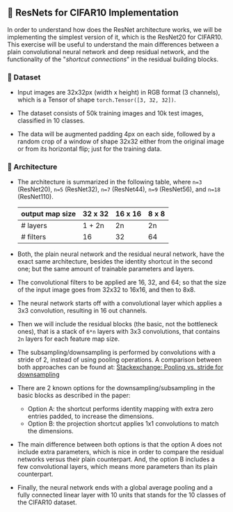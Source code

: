 ## :test_tube: ResNets for CIFAR10 Implementation

In order to understand how does the ResNet architecture works, we will be implementing the simplest version of it, which
is the ResNet20 for CIFAR10. This exercise will be useful to understand the main differences between a plain convolutional
neural network and deep residual network, and the functionality of the 
"_shortcut connections_" in the residual building blocks.

### :open_file_folder: Dataset

* Input images are 32x32px (width x height) in RGB format (3 channels), which is a Tensor of shape `torch.Tensor([3, 32, 32])`.

* The dataset consists of 50k training images and 10k test images, classified in 10 classes.

* The data will be augmented padding 4px on each side, followed by a random crop of a window of shape 32x32 either from the 
original image or from its horizontal flip; just for the training data.

### :brain: Architecture

* The architecture is summarized in the following table, where `n=3` (ResNet20), `n=5` (ResNet32), `n=7` (ResNet44), `n=9` (ResNet56), and `n=18` (ResNet110).

  | output map size | 32 x 32 | 16 x 16 | 8 x 8 |
  |-----------------|---------|---------|-------|
  | # layers        | 1 + 2n  | 2n      | 2n    |
  | # filters       | 16      | 32      | 64    |
  
* Both, the plain neural network and the residual neural network, have the exact same architecture, besides
the identity shortcut in the second one; but the same amount of trainable parameters and layers.

* The convolutional filters to be applied are 16, 32, and 64; so that the size of the input image goes 
from 32x32 to 16x16, and then to 8x8.

* The neural network starts off with a convolutional layer which applies a 3x3 convolution, resulting in 
16 out channels.

* Then we will include the residual blocks (the basic, not the bottleneck ones), that is a stack of `6*n`
layers with 3x3 convolutions, that contains `2n` layers for each feature map size.

* The subsampling/downsampling is performed by convolutions with a stride of 2, instead of using pooling operations. 
A comparison between both approaches can be found at: 
[Stackexchange: Pooling vs. stride for downsampling](https://stats.stackexchange.com/questions/387482/pooling-vs-stride-for-downsampling/387522)

* There are 2 known options for the downsampling/subsampling in the basic blocks as described in the paper:
  * Option A: the shortcut performs identity mapping with extra zero entries padded, to increase the dimensions.
  * Option B: the projection shortcut applies 1x1 convolutions to match the dimensions.

* The main difference between both options is that the option A does not include extra parameters, which
is nice in order to compare the residual networks versus their plain counterpart. And, the option B includes a
few convolutional layers, which means more parameters than its plain counterpart.

* Finally, the neural network ends with a global average pooling and a fully connected linear layer with 10 units
that stands for the 10 classes of the CIFAR10 dataset.
